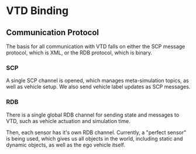 VTD Binding
===========

## Communication Protocol

The basis for all communication with VTD falls on either the SCP message protocol, which is XML,
or the RDB protocol, which is binary.

### SCP
A single SCP channel is opened, which manages meta-simulation topics, as well as vehicle setup.
We also send vehicle label updates as SCP messages.

### RDB

There is a single global RDB channel for sending state and messages to VTD,
such as vehicle actuation and simulation time.

Then, each sensor has it's own RDB channel.
Currently, a "perfect sensor" is being used, which gives us all objects in the
world, including static and dynamic objects, as well as the ego vehicle itself.
